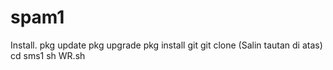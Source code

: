 # spam1

Install.
pkg update
pkg upgrade
pkg install git
git clone (Salin tautan di atas)
cd sms1
sh WR.sh
